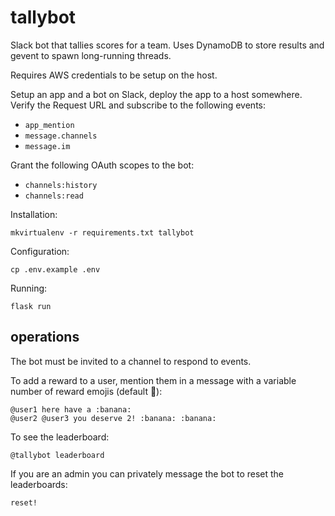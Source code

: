 # tallybot

Slack bot that tallies scores for a team. Uses DynamoDB to store results and gevent to spawn long-running threads.

Requires AWS credentials to be setup on the host.

Setup an app and a bot on Slack, deploy the app to a host somewhere. Verify the Request URL and subscribe to the following events:

- `app_mention`
- `message.channels`
- `message.im`

Grant the following OAuth scopes to the bot:

- `channels:history`
- `channels:read`

Installation:

    mkvirtualenv -r requirements.txt tallybot

Configuration:

    cp .env.example .env

Running:

    flask run

## operations

The bot must be invited to a channel to respond to events.

To add a reward to a user, mention them in a message with a variable number of reward emojis (default :banana:):

    @user1 here have a :banana:
    @user2 @user3 you deserve 2! :banana: :banana:

To see the leaderboard:

    @tallybot leaderboard

If you are an admin you can privately message the bot to reset the leaderboards:

    reset!
